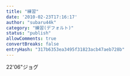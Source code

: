 ```yaml
---
title: "練習"
date: '2010-02-23T17:16:17'
author: "subaru44k"
category: "練習(デフォルト)"
status: "publish"
allowComments: true
convertBreaks: false
entryHash: "317b6353ea3495f31823acb47aeb728b"
---
```

22'06"ジョグ
